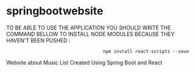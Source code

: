 # springbootwebsite
TO BE ABLE TO USE THE APPLICATION YOU SHOULD WRITE THE COMMAND BELLOW TO INSTALL NODE MODULES BECAUSE THEY HAVEN'T BEEN PUSHED : 

                                        npm install react-scripts --save

Website about Music List Created Using Spring Boot and React
